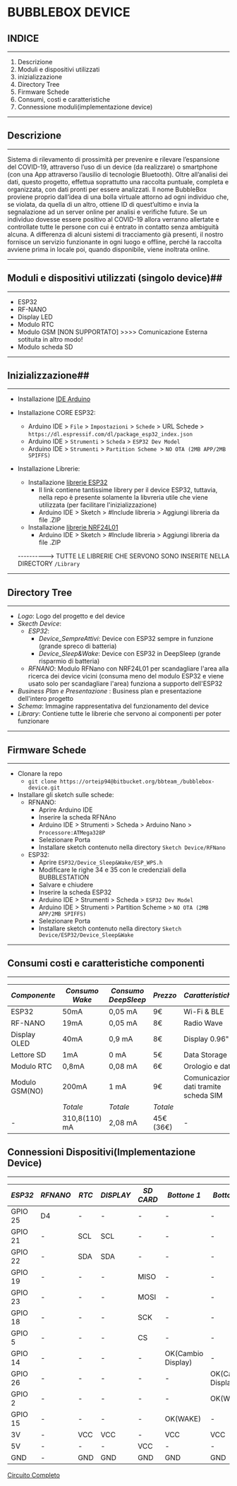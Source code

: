 # BUBBLEBOX DEVICE #

## INDICE ##
_________________________________________________________________________________________
1. Descrizione
2. Moduli e dispositivi utilizzati
3. inizializzazione
4. Directory Tree
5. Firmware Schede
6. Consumi, costi e caratteristiche
8. Connessione moduli(implementazione device)

______________________________________________________________________________________________

## Descrizione ##
________________________________________________________________________________________________

Sistema di rilevamento di prossimità per prevenire e rilevare l’espansione del COVID-19, 
attraverso l’uso di un device (da realizzare) o smartphone (con una App attraverso l’ausilio di tecnologie Bluetooth).
Oltre all’analisi dei dati, questo progetto, effettua soprattutto una raccolta puntuale,
completa e organizzata, con dati pronti per essere analizzati.
Il nome BubbleBox proviene proprio dall’idea di una bolla virtuale attorno ad ogni individuo che, 
se violata, da quella di un altro, ottiene ID di quest’ultimo e invia la segnalazione ad un server online per analisi e verifiche future. 
Se un individuo dovesse essere positivo al COVID-19 allora verranno allertate
e controllate tutte le persone con cui è entrato in contatto senza ambiguità alcuna. 
A differenza di alcuni sistemi di tracciamento già presenti, 
il nostro fornisce un servizio funzionante in ogni luogo e offline, perché la raccolta avviene 
prima in locale poi, quando disponibile, viene inoltrata online.

----------------------------------------------------------------------------------------------------

## Moduli e dispositivi utilizzati (singolo device)##
___________________________________________________________________________________________________

* ESP32
* RF-NANO
* Display LED
* Modulo RTC
* Modulo GSM [NON SUPPORTATO] >>>> Comunicazione Esterna sotituita in altro modo!
* Modulo scheda SD

-----------------------------------------------------------------------------------------------------

## Inizializzazione##

____________________________________________________________________________________________________

* Installazione [IDE Arduino](https://www.arduino.cc/en/Main/Software)
* Installazione CORE ESP32:
	- Arduino IDE > `File` > `Impostazioni` > `Schede` > URL Schede > `https://dl.espressif.com/dl/package_esp32_index.json`
	- Arduino IDE > `Strumenti` > `Scheda` > `ESP32 Dev Model`
	- Arduino IDE > `Strumenti` > `Partition Scheme `> `NO OTA (2MB APP/2MB SPIFFS)`
* Installazione Librerie:
	* Installazione [librerie ESP32](https://github.com/espressif/arduino-esp32)
		- Il link contiene tantissime librery per il device ESP32, tuttavia, nella repo è presente solamente la libvreria utile che viene utilizzata (per facilitare l'inizializzazione)
		- Arduino IDE > Sketch > #Include libreria > Aggiungi libreria da file .ZIP
	* Installazione [librerie NRF24L01](https://github.com/maniacbug/RF24)
		- Arduino IDE > Sketch > #Include libreria > Aggiungi libreria da file .ZIP
	
	----------> TUTTE LE LIBRERIE CHE SERVONO SONO INSERITE NELLA DIRECTORY `/Library`

_____________________________________________________________________________________________________
	
## Directory Tree ##
_____________________________________________________________________________________________________

* *Logo*: Logo del progetto e del device
* *Skecth Device*:
	* *ESP32*:
		* *Device_SempreAttivi*: Device con ESP32 sempre in funzione (grande spreco di batteria)
		* *Device_Sleep&Wake*: Device con ESP32 in DeepSleep (grande risparmio di batteria)
	* *RFNANO*: Modulo RFNano con NRF24L01 per scandagliare l'area alla ricerca dei device vicini (consuma meno del modulo ESP32 e viene usato solo per scandagliare l'area) funziona a supporto dell'ESP32
* *Business Plan e Presentazione* : Business plan e presentazione dell'intero progetto
* *Schema*: Immagine rappresentativa del funzionamento del device
* *Library*: Contiene tutte le librerie che servono ai componenti per poter funzionare

_______________________________________________________________________________________________________

## Firmware Schede ##
________________________________________________________________________________________________________
* Clonare la repo
	- `git clone https://orteip94@bitbucket.org/bbteam_/bubblebox-device.git`
* Installare gli sketch sulle schede:
	- RFNANO:
		- Aprire Arduino IDE
		- Inserire la scheda RFNAno
		- Arduino IDE > Strumenti > Scheda > Arduino Nano > `Processore:ATMega328P`
		- Selezionare Porta
		- Installare sketch contenuto nella directory `Sketch Device/RFNano`
	- ESP32:
		- Aprire `ESP32/Device_Sleep&Wake/ESP_WPS.h`
		- Modificare le righe 34 e 35 con le credenziali della BUBBLESTATION
		- Salvare e chiudere
		- Inserire la scheda ESP32
		- Arduino IDE > Strumenti > Scheda > `ESP32 Dev Model`
		- Arduino IDE > Strumenti > Partition Scheme > `NO OTA (2MB APP/2MB SPIFFS)`
		- Selezionare Porta
		- Installare sketch contenuto nella directory `Sketch Device/ESP32/Device_Sleep&Wake`
	
_______________________________________________________________________________________________________

## Consumi costi e caratteristiche componenti ##
________________________________________________________________________________________________________

| *Componente* | *Consumo Wake* |  *Consumo DeepSleep*  | *Prezzo* | *Caratteristiche* |
| -----------|---------|-------------|--------|-----------------|
|   ESP32    | 50mA    |  0,05 mA     |   9€   |   Wi-Fi & BLE   |
|   RF-NANO  | 19mA    |    0,05 mA   |   8€   |   Radio Wave    |
|Display OLED| 40mA    |   0,9 mA     |   8€   |   Display 0.96" |
| Lettore SD |  1mA    |   0 mA      |   5€   |   Data Storage  |
| Modulo RTC |0,8mA    | 0,08 mA     |   6€   | Orologio e data |
|Modulo GSM(NO) |  200mA    | 1 mA      | 9€     | Comunicazione dati tramite scheda SIM |
|  |   *Totale*  |  *Totale* |  *Totale*  |  |
|   - | 310,8(110) mA   |  2,08 mA     |   45€ (36€) |   -   |


## Connessioni Dispositivi(Implementazione Device) ##
_________________________________________________________________________________________________________

| *ESP32* | *RFNANO* |  *RTC*  | *DISPLAY* | *SD CARD* | *Bottone 1* | *Bottone 2*|
| -----------|---------|-------------|--------|-----------------|---------|----------|
|   GPIO 25    | D4   |  -    |   -  |   -   |  - |  -  |
|   GPIO 21    | -   |  SCL    |   SCL  |   -   |  -  |  - |
|   GPIO 22    | -   |  SDA  |   SDA  |   -   | -  |  - |
|   GPIO 19    | -   |  -    |   -  |   MISO  | -  |  - |
|   GPIO 23    | -   |  -    |   -  |   MOSI   | -  |  - |
|   GPIO 18    | -   |  -   |   -  |   SCK   | -  |  - |
|   GPIO 5    | -   |  -   |   -  |   CS   | -  |  - |
|   GPIO 14    | -   |  -   |   -  |   -   | OK(Cambio Display)  |  - |
|   GPIO 26    | -   |  -   |   -  |   -   | -  |  OK(Cambio Display) |
|   GPIO 2    | -   |  -   |   -  |   -   | -  |  OK(WAKE) |
|   GPIO 15    | -   |  -   |   -  |   -   | OK(WAKE)  |  - |
|   3V    | -   |  VCC  |   VCC  |   -   | VCC  |  VCC |
|   5V    | -   |  -  |   -  |   VCC   | -  |  - |
|   GND    | -   |  GND  |   GND  |   GND   | GND  |  GND |

[Circuito Completo](https://bitbucket.org/bbteam_/bubblebox-device/src/master/Circuito/Circuito_Completo.jpg)